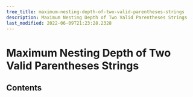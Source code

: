 ```yaml
---
tree_title: maximum-nesting-depth-of-two-valid-parentheses-strings
description: Maximum Nesting Depth of Two Valid Parentheses Strings
last_modified: 2022-06-09T21:23:28.2328
---
```


# Maximum Nesting Depth of Two Valid Parentheses Strings

## Contents
